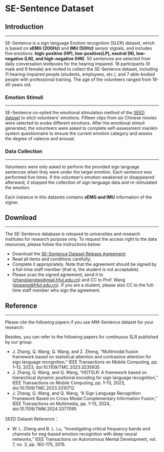 # SE-Sentence Dataset

## Introduction
---
SE-Sentence is a sign language Enotion recognition (SLER) dataset, which is based on **sEMG (200Hz)** and **IMU (50Hz)** sensor signals, and includes five emotions: **high-positive (HP), low-positive(LP), neutral (N), low-negative (LN), and high-negative (HN)**. 50 sentences are selected from daily conversation textbooks for the hearing impaired. 18 participants (9 male and 9 female) are invited to collect the SE-Sentence dataset, including 11 hearing-impaired people (students, employees, etc.), and 7 able-bodied people with professional training. The age of the volunteers ranged from 18-40 years old.

### Emotion Stimuli
---
SE-Sentence co-opted the emotional stimulation method of the [SEED dataset](https://bcmi.sjtu.edu.cn/home/seed/) to elicit volunteers’ emotions. Fifteen clips from six Chinese movies were selected to evoke different emotions. After the emotional stimuli generated, the volunteers were asked to complete self-assessment manikin system questionnaire to ensure the current emotion category and assess the degree of valence and arousal.

### Data Collection
---
Volunteers were only asked to perform the provided sign language sentences when they were under the target emotion. Each sentence was performed five times. If the volunteer’s emotion weakened or disappeared afterward, it stopped the collection of sign language data and re-stimulated the
emotion.

Each instance in this datasets contains **sEMG and IMU** information of the signer.


## Download
---
The SE-Sentence database is released to universities and research institutes for research purpose only. To request the access right to the data resources, please follow the instructions below:
- Download the [SE-Sentence Dataset Release Agreement](https://github.com/ZhangJiangtao-0108/SE-Sentence_Dataset/blob/main/SE-Sentence%20_Dataset%20_Release%20_Agreement.pdf);
- Read all items and conditions carefully;
- Complete it appropriately. Note that the agreement should be signed by a full-time staff member (that is, the student is not acceptable).
- Please scan the signed agreement, send it to (zhangjiangtao@mail.hfut.edu.cn) and CC to Prof. Wang (qswang@hfut.edu.cn). If you are a student, please also CC to the full-time staff member who sign the agreement.


## Reference
---
Please cite the following papers if you use MM-Sentence dataset for your research:


  
Besides, you can refer to the following papers for continuous SLR published by our group:
- J. Zhang, Q. Wang, Q. Wang, and Z. Zheng, “Multimodal fusion framework based on statistical attention and contrastive attention for sign language recognition,” IEEE Transactions on Mobile Computing, pp. 1–13, 2023, doi:10.1109/TMC.2023.3235935
- J. Zhang, Q. Wang, and Q. Wang, “HDTSLR: A framework based on hierarchical dynamic positional encoding for sign language recognition,” IEEE Transactions on Mobile Computing, pp. 1–13, 2023, doi:10.1109/TMC.2023.3310712
- J. Zhang, Q. Wang, and Q. Wang, “A Sign Language Recognition Framework Based on Cross-Modal Complementary Information Fusion,” IEEE Transactions on Multimedia, pp. 1–13, 2024, doi:10.1109/TMM.2024.3377095


SEED Dataset Reference：
- W. L. Zheng and B. L. Lu, “Investigating critical frequency bands and channels for eeg-based emotion recognition with deep neural networks,” IEEE Transactions on Autonomous Mental Development, vol. 7, no. 3, pp. 162–175, 2015.
